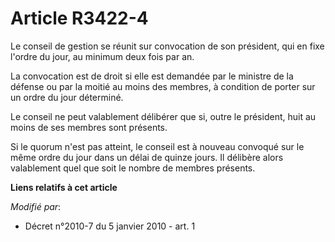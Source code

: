 # Article R3422-4

Le conseil de gestion se réunit sur convocation de son président, qui en fixe l'ordre du jour, au minimum deux fois par an. 

La convocation est de droit si elle est demandée par le ministre de la défense ou par la moitié au moins des membres, à
condition de porter sur un ordre du jour déterminé. 

Le conseil ne peut valablement délibérer que si, outre le président, huit au moins de ses membres sont présents. 

Si le quorum n'est pas atteint, le conseil est à nouveau convoqué sur le même ordre du jour dans un délai de quinze jours. Il
délibère alors valablement quel que soit le nombre de membres présents.

**Liens relatifs à cet article**

_Modifié par_:

  - Décret n°2010-7 du 5 janvier 2010 - art. 1
